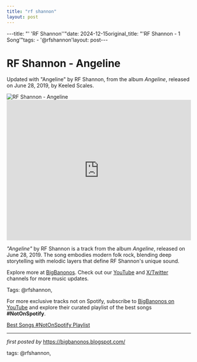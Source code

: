 ```yaml
---
title: "rf shannon"
layout: post
---
```

---title: "' 'RF Shannon''"date: 2024-12-15original_title: "'RF Shannon -  1 Song'"tags:  - '@rfshannon'layout: post---<!-- Title of the Post --><h1 >RF Shannon - Angeline</h1> <!-- Introductory Text --><p >Updated with "Angeline" by RF Shannon, from the album *Angeline*, released on June 28, 2019, by Keeled Scales.</p> <!-- Featured Image --><div > <img src="https://vuhaus-production.imgix.net/store/99288f59962bbd78554b2890684157acd5120628e8486e89748271060bb0?ixlib=rb-1.1.0&w=960&h=540&rect=307%2C0%2C3137%2C1764&q=70&dpr=1&fm=jpg" alt="RF Shannon - Angeline" /></div> <!-- YouTube Video Embed --><div > <iframe width="100%" height="385" src="https://www.youtube.com/embed/9Uy-QNMn15M" title="RF Shannon - Angeline" frameborder="0" allow="accelerometer; autoplay; clipboard-write; encrypted-media; gyroscope; picture-in-picture; web-share" referrerpolicy="strict-origin-when-cross-origin" allowfullscreen></iframe></div> <!-- Song Information --><div > <p><em>"Angeline"</em> by RF Shannon is a track from the album *Angeline*, released on June 28, 2019. The song embodies modern folk rock, blending deep storytelling with melodic layers that define RF Shannon's unique sound.</p></div> <!-- Footer Links --><div > <p>Explore more at <a href="https://bigbanonos.blogspot.com/" target="_blank">BigBanonos</a>. Check out our <a href="https://www.youtube.com/@BigBanonos" target="_blank">YouTube</a> and <a href="https://x.com/bigbanonos" target="_blank">X/Twitter</a> channels for more music updates.</p></div> <!-- Tags --><p >Tags: @rfshannon,</p><!--Subscribe and Playlist Links--><div>    <p>For more exclusive tracks not on Spotify, subscribe to <a href="https://www.youtube.com/@BigBanonos" target="_blank">BigBanonos on YouTube</a> and explore their curated playlist of the best songs <strong>#NotOnSpotify</strong>.</p>    <p><a href="https://www.youtube.com/playlist?list=PLtuNtuTatqI0kFahUCbtbfenC_ET5O_tr" target="_blank">Best Songs #NotOnSpotify Playlist<br /></a></p></div><hr /><p><em>first posted by</em> <a href="https://bigbanonos.blogspot.com/" rel="noopener" target="_new">https://bigbanonos.blogspot.com/</a></p><p>tags: @rfshannon,</p>